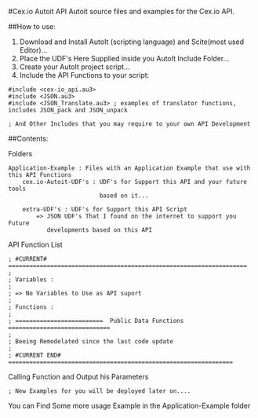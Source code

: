#Cex.io Autoit API
Autoit source files and examples for the Cex.io API.

##How to use:
1. Download and Install AutoIt (scripting language) and Scite(most used Editor)...
2. Place the UDF's Here Supplied inside you AutoIt Include Folder...
3. Create your AutoIt project script...
4. Include the API Functions to your script:

```autoit
#include <cex-io_api.au3>
#include <JSON.au3>
#include <JSON_Translate.au3> ; examples of translator functions, includes JSON_pack and JSON_unpack

; And Other Includes that you may require to your own API Development

```

##Contents:

Folders
```Autoit
Application-Example : Files with an Application Example that use with this API Functions
	cex.io-Autoit-UDF's : UDF's for Support this API and your future tools 
						  based on it...
						  
	extra-UDF's : UDF's for Support this API Script
		=> JSON UDF's That I found on the internet to support you Future
		   developments based on this API

```

API Function List

```autoit
; #CURRENT# ====================================================================
;
; Variables :
;
; => No Variables to Use as API suport
;
; Functions :
;
; =========================  Public Data Functions =============================
;
; Beeing Remodelated since the last code update
;
; #CURRENT END# ================================================================
```

Calling Function and Output his Parameters

```autoit
; New Examples for you will be deployed later on....
```


You can Find Some more usage Example in the Application-Example folder
